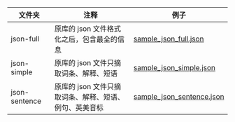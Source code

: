 
| 文件夹           | 注释                             | 例子                                                       |
|---------------|--------------------------------|----------------------------------------------------------|
| json-full     | 原库的 json 文件格式化之后，包含最全的信息       | [sample_json_full.json](./sample_json_full.json)         |
| json-simple   | 原库的 json 文件只摘取词条、解释、短语         | [sample_json_simple.json](./sample_json_simple.json)     |
| json-sentence | 原库的 json 文件只摘取词条、解释、短语、例句、英美音标 | [sample_json_sentence.json](./sample_json_sentence.json) |


